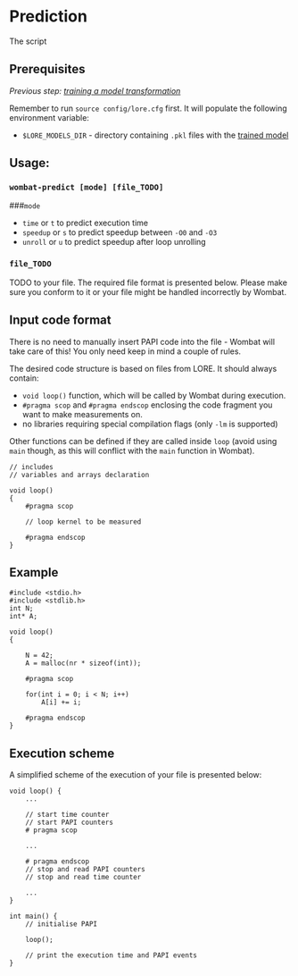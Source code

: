 # Prediction

The script 


## Prerequisites

_Previous step: [training a model transformation](05_training.md)_

Remember to run `source config/lore.cfg` first. It will populate the following environment variable:

- `$LORE_MODELS_DIR` - directory containing `.pkl` files with the [trained model](05_training.md)


## Usage: 

### `wombat-predict [mode] [file_TODO]`

###`mode`
* `time` or `t` to predict execution time
* `speedup` or `s` to predict speedup between `-O0` and `-O3` 
* `unroll` or `u` to predict speedup after loop unrolling 

### `file_TODO`
TODO to your file. The required file format is presented below. Please make sure you conform to it or your file might be handled incorrectly by Wombat.

## Input code format

There is no need to manually insert PAPI code into the file - Wombat will take care of this! You only need keep in mind a couple of rules.

The desired code structure is based on files from LORE. It should always contain:
* `void loop()` function, which will be called by Wombat during execution. 
* `#pragma scop` and `#pragma endscop` enclosing the code fragment you want to make measurements on.
* no libraries requiring special compilation flags (only `-lm` is supported)

Other functions can be defined if they are called inside `loop` (avoid using `main` though, as this will conflict with the `main` function in Wombat).

```$xslt
// includes
// variables and arrays declaration

void loop()
{
    #pragma scop

    // loop kernel to be measured

    #pragma endscop
}
```


## Example

```$xslt
#include <stdio.h>
#include <stdlib.h>
int N;
int* A;

void loop()
{

    N = 42;
    A = malloc(nr * sizeof(int));

    #pragma scop
    
    for(int i = 0; i < N; i++)
        A[i] += i;
            
    #pragma endscop
}
```

## Execution scheme

A simplified scheme of the execution of your file is presented below:

```$xslt
void loop() {
    ...
    
    // start time counter
    // start PAPI counters
    # pragma scop
    
    ...
    
    # pragma endscop
    // stop and read PAPI counters
    // stop and read time counter
    
    ...
}

int main() {
    // initialise PAPI

    loop();

    // print the execution time and PAPI events 
}
```